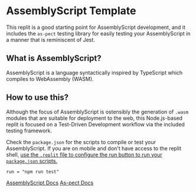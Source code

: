 # AssemblyScript Template

This replit is a good starting point for AssemblyScript development, and it includes the `as-pect` testing library for easily testing your AssemblyScript in a manner that is reminiscent of Jest. 

## What is AssemblyScript?

AssemblyScript is a language syntactically inspired by TypeScript which compiles to WebAssembly (WASM).

## How to use this?

Although the focus of AssemblyScript is ostensibly the generation of `.wasm` modules that are suitable for deployment to the web, this Node.js-based replit is focused on a Test-Driven Development workflow via the included testing framework. 

Check the `package.json` for the scripts to compile or test your AssemblyScript. If you are on mobile and don't have access to the replit shell, [use the `.replit` file to configure the run button to run your `package.json` scripts.](https://docs.replit.com/programming-ide/configuring-run-button)

```
run = "npm run test"
```

[AssemblyScript Docs](https://www.assemblyscript.org/basics.html#strictness)
[As-pect Docs](https://tenner-joshua.gitbook.io/as-pect/as-api/test-structure)
